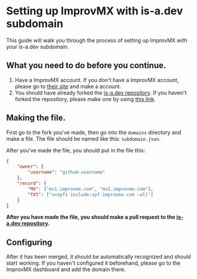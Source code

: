 # Setting up ImprovMX with is-a.dev subdomain

This guide will walk you through the process of setting up ImprovMX with your is-a.dev subdomain.

## What you need to do before you continue.

1. Have a ImprovMX account. If you don't have a ImprovMX account, please go to [their site](https://improvmx.com) and make a account.
2. You should have already forked the [is-a.dev repository](https://github.com/is-a-dev/register). If you haven't forked the repository, please make one by using [this link](https://github.com/is-a-dev/register/fork).

## Making the file.

First go to the fork you've made, then go into the `domains` directory and make a file. The file should be named like this: `subdomain.json`.

After you've made the file, you should put in the file this:
```json
{
    "owner": {
        "username": "github-username"
    },
    "record": {
        "MX": ["mx1.improvmx.com", "mx2.improvmx.com"],
        "TXT": ["v=spf1 include:spf.improvmx.com ~all"]
    }
}
```

**After you have made the file, you should make a pull request to the [is-a.dev repository](https://github.com/is-a-dev/register).**

## Configuring

After it has been merged, it should be automatically recognized and should start working. If you haven't configured it beforehand, please go to the ImprovMX dashboard and add the domain there.